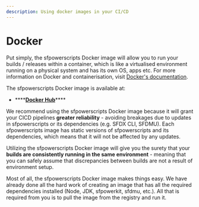 ```yaml
---
description: Using docker images in your CI/CD
---
```


# Docker

Put simply, the sfpowerscripts Docker image will allow you to run your builds / releases within a container, which is like a virtualised environment running on a physical system and has its own OS, apps etc. For more information on Docker and containerisation, visit [Docker's documentation](https://docs.docker.com/).

The sfpowerscripts Docker image is available at:

* \*\*\*\*[**Docker Hub**](https://hub.docker.com/r/dxatscale/sfpowerscripts)\*\*\*\*

We recommend using the sfpowerscripts Docker image because it will grant your CICD pipelines **greater reliability** - avoiding breakages due to updates in sfpowerscripts or its dependencies \(e.g. SFDX CLI, SFDMU\). Each sfpowerscripts image has static versions of sfpowerscripts and its dependencies, which means that it will not be affected by any updates.  

Utilizing the sfpowerscripts Docker image will give you the surety that your **builds are consistently running in the same environment** - meaning that you can safely assume that discrepancies between builds are not a result of environment setup.      

Most of all, the sfpowerscripts Docker image makes things easy. We have already done all the hard work of creating an image that has all the required dependencies installed \(Node, JDK, sfpowerkit, sfdmu, etc.\). All that is required from you is to pull the image from the registry and run it.

